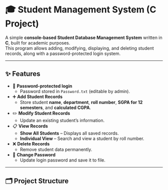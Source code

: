 # 🎓 Student Management System (C Project)

A simple **console-based Student Database Management System** written in **C**, built for academic purposes.  
This program allows adding, modifying, displaying, and deleting student records, along with a password-protected login system.

---

## ✨ Features

- 🔑 **Password-protected login**  
  - Password stored in `Password.txt` (editable by admin).
- ➕ **Add Student Records**  
  - Store student **name**, **department**, **roll number**, **SGPA for 12 semesters**, and **calculated CGPA**.
- ✏️ **Modify Student Records**  
  - Update an existing student’s information.
- 📋 **View Records**
  - **Show All Students** – Displays all saved records.  
  - **Individual View** – Search and view a student by roll number.
- ❌ **Delete Records**  
  - Remove student data permanently.
- 🔐 **Change Password**  
  - Update login password and save it to file.

---

## 🗂️ Project Structure

